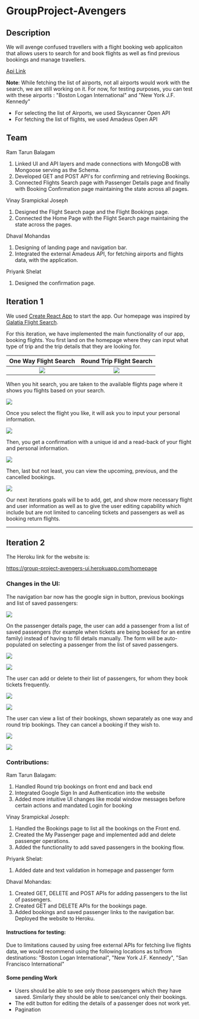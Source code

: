 # GroupProject-Avengers

## Description
We will avenge confused travellers with a flight booking web applicaiton that allows users to search for and book flights as well as find previous bookings and manage travellers.


[Api Link](https://github.ccs.neu.edu/NEU-CS5610-SU20/GroupProject-avengers-API)

__Note__: While fetching the list of airports, not all airports would work with the search, we are still working on it. For now, for testing purposes, you can test with these airports : "Boston Logan International" and "New York J.F. Kennedy"
 * For selecting the list of Airports, we used Skyscanner Open API
 * For fetching the list of flights, we used Amadeus Open API

## Team
Ram Tarun Balagam
1. Linked UI and API layers and made connections with MongoDB with Mongoose serving as the Schema.
2. Developed GET and POST API's for confirming and retrieving Bookings.
3. Connected Flights Search page with Passenger Details page and finally with Booking Confirmation page maintaining the state across all pages.

Vinay Srampickal Joseph
1. Designed the Flight Search page and the Flight Bookings page.
2. Connected the Home Page with the Flight Search page maintaining the state across the pages.

Dhaval Mohandas
1. Designing of landing page and navigation bar.
2. Integrated the external Amadeus API, for fetching airports and flights data, with the application.

Priyank Shelat
1. Designed the confirmation page.

## Iteration 1
We used [Create React App](https://github.com/facebook/create-react-app) to start the app.
Our homepage was inspired by [Galatia Flight Search](https://galatia.herokuapp.com/homepage).

For this iteration, we have implemented the main functionality of our app, booking flights. You first land on the homepage where they can input what type of trip and the trip details that they are looking for.

One Way Flight Search             |  Round Trip Flight Search
:-------------------------:|:-------------------------:
![](readme_images/Homepage_OneWay.PNG) | ![](readme_images/Homepage_RoundTrip.PNG)

When you hit search, you are taken to the available flights page where it shows you flights based on your search.

![](readme_images/AvailableFlights.PNG)

Once you select the flight you like, it will ask you to input your personal information.

![](readme_images/PassengerDetail.PNG)

Then, you get a confirmation with a unique id and a read-back of your flight and personal information.

![](readme_images/ConfirmationPage.png)

Then, last but not least, you can view the upcoming, previous, and the cancelled bookings.

![](readme_images/Bookings.PNG)

Our next iterations goals will be to add, get, and show more necessary flight and user information as well as to give the user editing capability which include but are not limited to canceling tickets and passengers as well as booking return flights.

---

## Iteration 2

The Heroku link for the website is:

https://group-project-avengers-ui.herokuapp.com/homepage


### Changes in the UI:

The navigation bar now has the google sign in button, previous bookings and list of saved passengers:

![](readme_images/img2_2.png)

On the passenger details page, the user can add a passenger from a list of saved passengers (for example when tickets are being booked for an entire family) instead of having to fill details manually. The form will be auto-populated on selecting a passenger from the list of saved passengers.

![](readme_images/img1_2.png)

![](readme_images/img7_2.png)

The user can add or delete to their list of passengers, for whom they book tickets frequently.

![](readme_images/img8_2.png)

![](readme_images/img9_2.png)


The user can view a list of their bookings, shown separately as one way and round trip bookings. They can cancel a booking if they wish to.

![](readme_images/img4_2.png)

![](readme_images/img5_2.png)



### Contributions:

Ram Tarun Balagam:
1. Handled Round trip bookings on front end and back end
2. Integrated Google Sign In and Authentication into the website
3. Added more intuitive UI changes like modal window messages before certain actions and mandated Login for booking

Vinay Srampickal Joseph:
1. Handled the Bookings page to list all the bookings on the Front end.
2. Created the My Passenger page and implemented add and delete passenger operations.
3. Added the functionality to add saved passengers in the booking flow.

Priyank Shelat:
1. Added date and text validation in homepage and passenger form

Dhaval Mohandas:
1. Created GET, DELETE and POST APIs for adding passengers to the list of passengers.
2. Created GET and DELETE APIs for the bookings page.
3. Added bookings and saved passenger links to the navigation bar. Deployed the website to Heroku.

#### Instructions for testing:
Due to limitations caused by using free external APIs for fetching live flights data, we would recommend using the following locations as to/from destinations:
"Boston Logan International", "New York J.F. Kennedy", "San Francisco International"

#### Some pending Work
* Users should be able to see only those passengers which they have saved. Similarly they should be able to see/cancel only their bookings.
* The edit button for editing the details of a passenger does not work yet.
* Pagination
